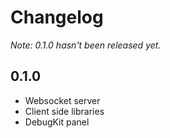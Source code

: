 Changelog
=========

*Note: 0.1.0 hasn't been released yet.*

## 0.1.0 ##
- Websocket server
- Client side libraries
- DebugKit panel
